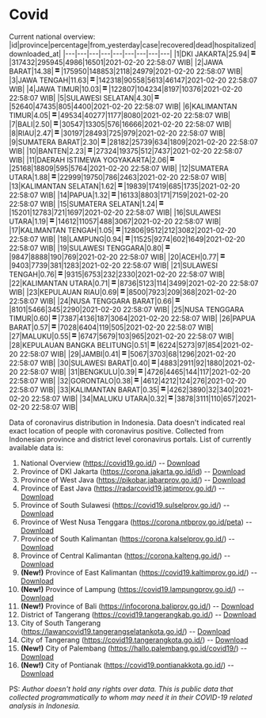 # Covid
Current national overview:
|id|province|percentage|from_yesterday|case|recovered|dead|hospitalized|downloaded_at|
|---|---|---|---|---|---|---|---|---|
|1|DKI JAKARTA|25.94|![equal](https://github.com/ariefrachmannn/covid/raw/master/img/rsz_equal.png)|317432|295945|4986|16501|2021-02-20 22:58:07 WIB|
|2|JAWA BARAT|14.38|![equal](https://github.com/ariefrachmannn/covid/raw/master/img/rsz_equal.png)|175950|148853|2118|24979|2021-02-20 22:58:07 WIB|
|3|JAWA TENGAH|11.63|![equal](https://github.com/ariefrachmannn/covid/raw/master/img/rsz_equal.png)|142318|90558|5613|46147|2021-02-20 22:58:07 WIB|
|4|JAWA TIMUR|10.03|![equal](https://github.com/ariefrachmannn/covid/raw/master/img/rsz_equal.png)|122807|104234|8197|10376|2021-02-20 22:58:07 WIB|
|5|SULAWESI SELATAN|4.30|![equal](https://github.com/ariefrachmannn/covid/raw/master/img/rsz_equal.png)|52640|47435|805|4400|2021-02-20 22:58:07 WIB|
|6|KALIMANTAN TIMUR|4.05|![equal](https://github.com/ariefrachmannn/covid/raw/master/img/rsz_equal.png)|49534|40277|1177|8080|2021-02-20 22:58:07 WIB|
|7|BALI|2.50|![equal](https://github.com/ariefrachmannn/covid/raw/master/img/rsz_equal.png)|30547|13305|576|16666|2021-02-20 22:58:07 WIB|
|8|RIAU|2.47|![equal](https://github.com/ariefrachmannn/covid/raw/master/img/rsz_equal.png)|30197|28493|725|979|2021-02-20 22:58:07 WIB|
|9|SUMATERA BARAT|2.30|![equal](https://github.com/ariefrachmannn/covid/raw/master/img/rsz_equal.png)|28182|25739|634|1809|2021-02-20 22:58:07 WIB|
|10|BANTEN|2.23|![equal](https://github.com/ariefrachmannn/covid/raw/master/img/rsz_equal.png)|27324|19375|512|7437|2021-02-20 22:58:07 WIB|
|11|DAERAH ISTIMEWA YOGYAKARTA|2.06|![equal](https://github.com/ariefrachmannn/covid/raw/master/img/rsz_equal.png)|25168|18809|595|5764|2021-02-20 22:58:07 WIB|
|12|SUMATERA UTARA|1.88|![equal](https://github.com/ariefrachmannn/covid/raw/master/img/rsz_equal.png)|22999|19750|786|2463|2021-02-20 22:58:07 WIB|
|13|KALIMANTAN SELATAN|1.62|![equal](https://github.com/ariefrachmannn/covid/raw/master/img/rsz_equal.png)|19839|17419|685|1735|2021-02-20 22:58:07 WIB|
|14|PAPUA|1.32|![equal](https://github.com/ariefrachmannn/covid/raw/master/img/rsz_equal.png)|16133|8803|171|7159|2021-02-20 22:58:07 WIB|
|15|SUMATERA SELATAN|1.24|![equal](https://github.com/ariefrachmannn/covid/raw/master/img/rsz_equal.png)|15201|12783|721|1697|2021-02-20 22:58:07 WIB|
|16|SULAWESI UTARA|1.19|![equal](https://github.com/ariefrachmannn/covid/raw/master/img/rsz_equal.png)|14612|11057|488|3067|2021-02-20 22:58:07 WIB|
|17|KALIMANTAN TENGAH|1.05|![equal](https://github.com/ariefrachmannn/covid/raw/master/img/rsz_equal.png)|12806|9512|212|3082|2021-02-20 22:58:07 WIB|
|18|LAMPUNG|0.94|![equal](https://github.com/ariefrachmannn/covid/raw/master/img/rsz_equal.png)|11525|9274|602|1649|2021-02-20 22:58:07 WIB|
|19|SULAWESI TENGGARA|0.80|![equal](https://github.com/ariefrachmannn/covid/raw/master/img/rsz_equal.png)|9847|8888|190|769|2021-02-20 22:58:07 WIB|
|20|ACEH|0.77|![equal](https://github.com/ariefrachmannn/covid/raw/master/img/rsz_equal.png)|9403|7739|381|1283|2021-02-20 22:58:07 WIB|
|21|SULAWESI TENGAH|0.76|![equal](https://github.com/ariefrachmannn/covid/raw/master/img/rsz_equal.png)|9315|6753|232|2330|2021-02-20 22:58:07 WIB|
|22|KALIMANTAN UTARA|0.71|![equal](https://github.com/ariefrachmannn/covid/raw/master/img/rsz_equal.png)|8736|5123|114|3499|2021-02-20 22:58:07 WIB|
|23|KEPULAUAN RIAU|0.69|![equal](https://github.com/ariefrachmannn/covid/raw/master/img/rsz_equal.png)|8500|7923|209|368|2021-02-20 22:58:07 WIB|
|24|NUSA TENGGARA BARAT|0.66|![equal](https://github.com/ariefrachmannn/covid/raw/master/img/rsz_equal.png)|8101|5466|345|2290|2021-02-20 22:58:07 WIB|
|25|NUSA TENGGARA TIMUR|0.60|![equal](https://github.com/ariefrachmannn/covid/raw/master/img/rsz_equal.png)|7387|4136|187|3064|2021-02-20 22:58:07 WIB|
|26|PAPUA BARAT|0.57|![equal](https://github.com/ariefrachmannn/covid/raw/master/img/rsz_equal.png)|7028|6404|119|505|2021-02-20 22:58:07 WIB|
|27|MALUKU|0.55|![equal](https://github.com/ariefrachmannn/covid/raw/master/img/rsz_equal.png)|6747|5679|103|965|2021-02-20 22:58:07 WIB|
|28|KEPULAUAN BANGKA BELITUNG|0.51|![equal](https://github.com/ariefrachmannn/covid/raw/master/img/rsz_equal.png)|6224|5273|97|854|2021-02-20 22:58:07 WIB|
|29|JAMBI|0.41|![equal](https://github.com/ariefrachmannn/covid/raw/master/img/rsz_equal.png)|5067|3703|68|1296|2021-02-20 22:58:07 WIB|
|30|SULAWESI BARAT|0.40|![equal](https://github.com/ariefrachmannn/covid/raw/master/img/rsz_equal.png)|4883|2911|92|1880|2021-02-20 22:58:07 WIB|
|31|BENGKULU|0.39|![equal](https://github.com/ariefrachmannn/covid/raw/master/img/rsz_equal.png)|4726|4465|144|117|2021-02-20 22:58:07 WIB|
|32|GORONTALO|0.38|![equal](https://github.com/ariefrachmannn/covid/raw/master/img/rsz_equal.png)|4612|4212|124|276|2021-02-20 22:58:07 WIB|
|33|KALIMANTAN BARAT|0.35|![equal](https://github.com/ariefrachmannn/covid/raw/master/img/rsz_equal.png)|4262|3890|32|340|2021-02-20 22:58:07 WIB|
|34|MALUKU UTARA|0.32|![equal](https://github.com/ariefrachmannn/covid/raw/master/img/rsz_equal.png)|3878|3111|110|657|2021-02-20 22:58:07 WIB|

Data of coronavirus distribution in Indonesia. Data doesn't indicated real exact location of people with coronavirus positive. Collected from Indonesian province and district level coronavirus portals. List of currently available data is:
1. National Overview (https://covid19.go.id/) -- [Download](https://www.dropbox.com/s/66ly270fw4y76fx/covid_nasional.csv?dl=0)
2. Province of DKI Jakarta (https://corona.jakarta.go.id/id) -- [Download](https://riwayat-file-covid-19-dki-jakarta-jakartagis.hub.arcgis.com/)
3. Province of West Java (https://pikobar.jabarprov.go.id/) -- [Download](https://www.dropbox.com/s/alg0zp60fylq6cn/covid_jabar.csv?dl=0)
4. Province of East Java (https://radarcovid19.jatimprov.go.id/) -- [Download](https://www.dropbox.com/sh/e7vtgcnl4ckbvr4/AADo9UMRDZvrhHn66qTHZOvNa?dl=0)
5. Province of South Sulawesi (https://covid19.sulselprov.go.id/) -- [Download](https://www.dropbox.com/s/z5ek23lwcztj7z7/covid_sulsel.csv?dl=0)
6. Province of West Nusa Tenggara (https://corona.ntbprov.go.id/peta) -- [Download](https://www.dropbox.com/s/4p2k93n42xx0c00/covid_ntb.csv?dl=0)
7. Province of South Kalimantan (https://corona.kalselprov.go.id/) -- [Download](https://www.dropbox.com/sh/7aa2kvz8lb04pzz/AADH1Oj5oFMw2mp-D3JStPRsa?dl=0)
8. Province of Central Kalimantan (https://corona.kalteng.go.id/) -- [Download](https://www.dropbox.com/s/9q01v5r3ys2ozk4/covid_kalteng.csv?dl=0)
9. **(New!)** Province of East Kalimantan (https://covid19.kaltimprov.go.id/) -- [Download](https://www.dropbox.com/sh/qhpxj532nm80goa/AAB6ek_fp1__ieTR0TFQpfIga?dl=0)
10. **(New!)** Province of Lampung (https://covid19.lampungprov.go.id/) -- [Download](https://www.dropbox.com/s/ecuew6oa9kzwqwx/covid_lampung.csv?dl=0)
11. **(New!)** Province of Bali (https://infocorona.baliprov.go.id/) -- [Download](https://www.dropbox.com/sh/iceiwun4ufttmiu/AAC7dSRMpfTjPI1Lfzw-LeCUa?dl=0)
12. District of Tangerang (https://covid19.tangerangkab.go.id/) -- [Download](https://www.dropbox.com/sh/yxovyy6sy5bnz4p/AACZzVHinisKmz8oQWyQJ3nua?dl=0)
13. City of South Tangerang (https://lawancovid19.tangerangselatankota.go.id/) -- [Download](https://www.dropbox.com/s/zlvxo4ivswdzmle/covid_tangsel.csv?dl=0)
14. City of Tangerang (https://covid19.tangerangkota.go.id/) -- [Download](https://www.dropbox.com/s/e53224kvdrpjzy0/covid_tangkot.csv?dl=0)
15. **(New!)** City of Palembang (https://hallo.palembang.go.id/covid19/) -- [Download](https://www.dropbox.com/sh/oj17bhwhlpjht9e/AABZEG-OiaSaFvikATDx6coEa?dl=0)
16. **(New!)** City of Pontianak (https://covid19.pontianakkota.go.id/) -- [Download](https://www.dropbox.com/sh/66if3y4ly51j4sh/AADQ-zwLGa7Kz4ZzJgDw2-3na?dl=0)

PS: *Author doesn't hold any rights over data. This is public data that collected programmatically to whom may need it in their COVID-19 related analysis in Indonesia.*
